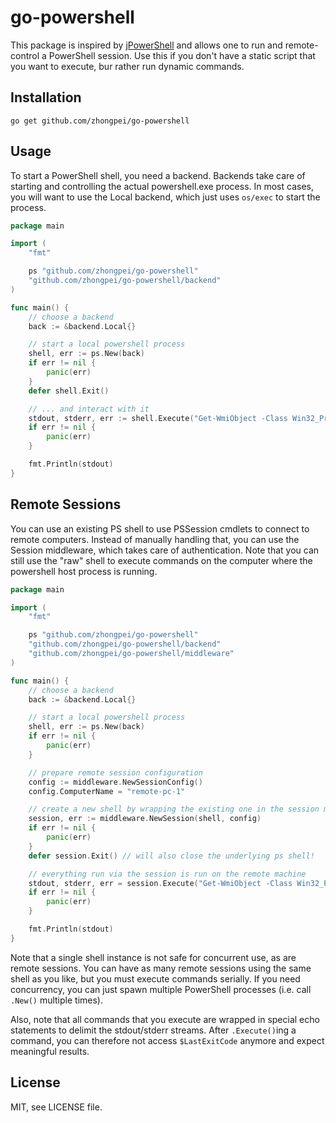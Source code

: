 # go-powershell

This package is inspired by [jPowerShell](https://github.com/profesorfalken/jPowerShell)
and allows one to run and remote-control a PowerShell session. Use this if you
don't have a static script that you want to execute, bur rather run dynamic
commands.

## Installation

    go get github.com/zhongpei/go-powershell

## Usage

To start a PowerShell shell, you need a backend. Backends take care of starting
and controlling the actual powershell.exe process. In most cases, you will want
to use the Local backend, which just uses ``os/exec`` to start the process.

```go
package main

import (
	"fmt"

	ps "github.com/zhongpei/go-powershell"
	"github.com/zhongpei/go-powershell/backend"
)

func main() {
	// choose a backend
	back := &backend.Local{}

	// start a local powershell process
	shell, err := ps.New(back)
	if err != nil {
		panic(err)
	}
	defer shell.Exit()

	// ... and interact with it
	stdout, stderr, err := shell.Execute("Get-WmiObject -Class Win32_Processor")
	if err != nil {
		panic(err)
	}

	fmt.Println(stdout)
}
```

## Remote Sessions

You can use an existing PS shell to use PSSession cmdlets to connect to remote
computers. Instead of manually handling that, you can use the Session middleware,
which takes care of authentication. Note that you can still use the "raw" shell
to execute commands on the computer where the powershell host process is running.

```go
package main

import (
	"fmt"

	ps "github.com/zhongpei/go-powershell"
	"github.com/zhongpei/go-powershell/backend"
	"github.com/zhongpei/go-powershell/middleware"
)

func main() {
	// choose a backend
	back := &backend.Local{}

	// start a local powershell process
	shell, err := ps.New(back)
	if err != nil {
		panic(err)
	}

	// prepare remote session configuration
	config := middleware.NewSessionConfig()
	config.ComputerName = "remote-pc-1"

	// create a new shell by wrapping the existing one in the session middleware
	session, err := middleware.NewSession(shell, config)
	if err != nil {
		panic(err)
	}
	defer session.Exit() // will also close the underlying ps shell!

	// everything run via the session is run on the remote machine
	stdout, stderr, err = session.Execute("Get-WmiObject -Class Win32_Processor")
	if err != nil {
		panic(err)
	}

	fmt.Println(stdout)
}
```

Note that a single shell instance is not safe for concurrent use, as are remote
sessions. You can have as many remote sessions using the same shell as you like,
but you must execute commands serially. If you need concurrency, you can just
spawn multiple PowerShell processes (i.e. call ``.New()`` multiple times).

Also, note that all commands that you execute are wrapped in special echo
statements to delimit the stdout/stderr streams. After ``.Execute()``ing a command,
you can therefore not access ``$LastExitCode`` anymore and expect meaningful
results.

## License

MIT, see LICENSE file.

